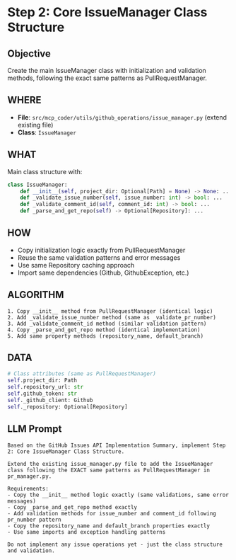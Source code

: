 # Step 2: Core IssueManager Class Structure

## Objective
Create the main IssueManager class with initialization and validation methods, following the exact same patterns as PullRequestManager.

## WHERE
- **File**: `src/mcp_coder/utils/github_operations/issue_manager.py` (extend existing file)
- **Class**: `IssueManager`

## WHAT
Main class structure with:
```python
class IssueManager:
    def __init__(self, project_dir: Optional[Path] = None) -> None: ...
    def _validate_issue_number(self, issue_number: int) -> bool: ...
    def _validate_comment_id(self, comment_id: int) -> bool: ...
    def _parse_and_get_repo(self) -> Optional[Repository]: ...
```

## HOW
- Copy initialization logic exactly from PullRequestManager
- Reuse the same validation patterns and error messages
- Use same Repository caching approach
- Import same dependencies (Github, GithubException, etc.)

## ALGORITHM
```
1. Copy __init__ method from PullRequestManager (identical logic)
2. Add _validate_issue_number method (same as _validate_pr_number)
3. Add _validate_comment_id method (similar validation pattern) 
4. Copy _parse_and_get_repo method (identical implementation)
5. Add same property methods (repository_name, default_branch)
```

## DATA
```python
# Class attributes (same as PullRequestManager)
self.project_dir: Path
self.repository_url: str  
self.github_token: str
self._github_client: Github
self._repository: Optional[Repository]
```

## LLM Prompt
```
Based on the GitHub Issues API Implementation Summary, implement Step 2: Core IssueManager Class Structure.

Extend the existing issue_manager.py file to add the IssueManager class following the EXACT same patterns as PullRequestManager in pr_manager.py.

Requirements:
- Copy the __init__ method logic exactly (same validations, same error messages)
- Copy _parse_and_get_repo method exactly  
- Add validation methods for issue_number and comment_id following pr_number pattern
- Copy the repository_name and default_branch properties exactly
- Use same imports and exception handling patterns

Do not implement any issue operations yet - just the class structure and validation.
```
